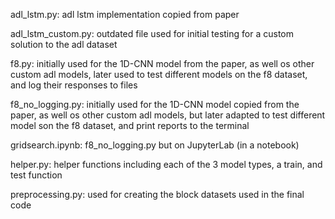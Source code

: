 adl_lstm.py: adl lstm implementation copied from paper

adl_lstm_custom.py: outdated file used for initial testing for a custom solution to the adl dataset

f8.py: initially used for the 1D-CNN model from the paper, as well os other custom adl models, later used to test different models on the f8 dataset, and log their responses to files

f8_no_logging.py: initially used for the 1D-CNN model copied from the paper, as well os other custom adl models, but later adapted to test different model son the f8 dataset, and print reports to the terminal

gridsearch.ipynb: f8_no_logging.py but on JupyterLab (in a notebook)

helper.py: helper functions including each of the 3 model types, a train, and test function

preprocessing.py: used for creating the block datasets used in the final code